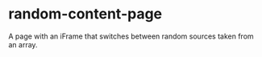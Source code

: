# random-content-page
A page with an iFrame that switches between random sources taken from an array.
